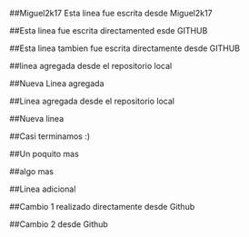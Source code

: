 ##Miguel2k17
Esta linea fue escrita desde Miguel2k17

##Esta linea fue escrita directamented esde GITHUB

##Esta linea tambien fue escrita directamente desde GITHUB

##linea agregada desde el repositorio local

##Nueva Linea agregada

##Linea agregada desde el repositorio local

##Nueva linea

##Casi terminamos :)

##Un poquito mas

##algo mas

##Linea adicional

##Cambio 1 realizado directamente desde Github

##Cambio 2 desde Github
